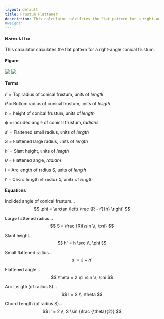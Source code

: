 ```yaml
---
layout: default
title: Frustum Flattener
description: This calculator calculates the flat pattern for a right-angle conical frustum.
#weight:
---
```


#### Notes & Use

This calculator calculates the flat pattern for a right-angle conical frustum.

#### Figure

![](../../image/frustum_1.jpg)
![](../../image/frustum_2.jpg)


#### Terms

$r'$ = Top radius of conical frustum, units of *length*

$R$ = Bottom radius of conical frustum, units of *length*

$h$ = height of conical frustum, units of *length*

$\phi$ = included angle of conical frustum, *radians*

$s'$ = Flattened small radius, units of *length*

$S$ = Flattened large radius, units of *length*

$h'$ = Slant height, units of *length*

$\theta$ = Flattened angle, *radians*

$l$ = Arc length of radius S, units of *length*

$l'$ = Chord length of radius S, units of *length*

#### Equations

Inclided angle of conical frustum...
$$ \phi = \arctan \left( \frac {R - r'}{h} \right) $$

Large flattened radius...
$$ S = \frac {R}{\sin \\, \phi} $$

Slant height...
$$ h' = h \sec \\, \phi $$

Small flattened radius...
$$ s' = S - h' $$

Flattened angle...
$$ \theta = 2 \pi \sin \\, \phi $$

Arc Length (of radius S)...
$$ l = S \\, \theta $$

Chord Length (of radius S)...
$$ l' = 2 \\, S \sin {\frac {\theta}{2}} $$
